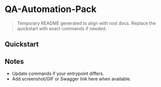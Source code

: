 # QA-Automation-Pack

> Temporary README generated to align with root docs. Replace the quickstart with exact commands if needed.

## Quickstart


## Notes
- Update commands if your entrypoint differs.
- Add screenshot/GIF or Swagger link here when available.

